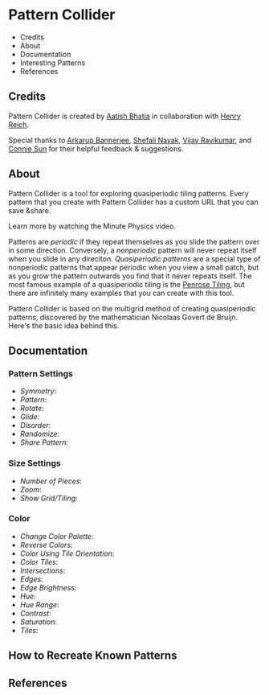 # Pattern Collider

- Credits
- About
- Documentation
- Interesting Patterns
- References

## Credits

Pattern Collider is created by [Aatish Bhatia](https://aatishb.com/) in collaboration with [Henry Reich](https://www.minutephysics.com/).

Special thanks to [Arkarup Bannerjee](https://www.arkarup.com/), [Shefali Nayak](https://shefalinayak.com/), [Vijay Ravikumar](https://this-vijay.github.io/), and [Connie Sun](https://www.cartoonconnie.com/) for their helpful feedback & suggestions.

## About

Pattern Collider is a tool for exploring quasiperiodic tiling patterns. Every pattern that you create with Pattern Collider has a custom URL that you can save &share. 

Learn more by watching the Minute Physics video.

Patterns are *periodic* if they repeat themselves as you slide the pattern over in some direction. Conversely, a *nonperiodic* pattern will never repeat itself when you slide in any direciton. *Quasiperiodic patterns* are a special type of nonperiodic patterns that appear periodic when you view a small patch, but as you grow the pattern outwards you find that it never repeats itself. The most famous example of a quasiperiodic tiling is the [Penrose Tiling](https://en.wikipedia.org/wiki/Penrose_tiling), but there are infinitely many examples that you can create with this tool.

Pattern Collider is based on the multigrid method of creating quasiperiodic patterns, discovered by the mathematician Nicolaas Govert de Bruijn. Here's the basic idea behind this.

## Documentation

### Pattern Settings

- *Symmetry*: 
- *Pattern*: 
- *Rotate*: 
- *Glide*: 
- *Disorder*: 
- *Randomize*: 
- *Share Pattern*: 

### Size Settings

- *Number of Pieces*: 
- *Zoom*:
- *Show Grid/Tiling*:

### Color

- *Change Color Palette*:
- *Reverse Colors*:
- *Color Using Tile Orientation*:
- *Color Tiles*: 
- *Intersections*: 
- *Edges*: 
- *Edge Brightness*: 
- *Hue*: 
- *Hue Range*: 
- *Contrast*: 
- *Saturation*: 
- *Tiles*: 

## How to Recreate Known Patterns

## References
